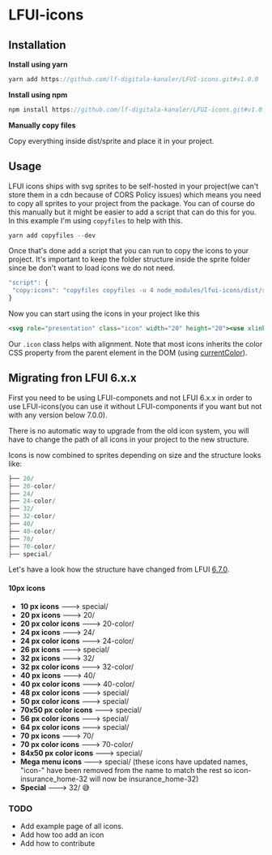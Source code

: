 # LFUI-icons 

## Installation


**Install using yarn**

```jsx
yarn add https://github.com/lf-digitala-kanaler/LFUI-icons.git#v1.0.0
```

**Install using npm**

```jsx
npm install https://github.com/lf-digitala-kanaler/LFUI-icons.git#v1.0.0
```

**Manually copy files**

Copy everything inside dist/sprite and place it in your project.

## Usage

LFUI icons ships with svg sprites to be self-hosted in your project(we can't store them in a cdn because of CORS Policy issues) which means you need to copy all sprites to your project from the package. You can of course do this manually but it might be easier to add a script that can do this for you. In this example I'm using `copyfiles` to help with this.

```jsx
yarn add copyfiles --dev
```

Once that's done add a script that you can run to copy the icons to your project. It's important to keep the folder structure inside the sprite folder since be don't want to load icons we do not need. 

```jsx
"script": { 
 "copy:icons": "copyfiles copyfiles -u 4 node_modules/lfui-icons/dist/sprite/**/* src/icons"
}
```

Now you can start using the icons in your project like this 
```jsx
<svg role="presentation" class="icon" width="20" height="20"><use xlink:href="{{path-to-icon}}/sprite.svg#icon-wallet-20"></use></svg>
```
Our `.icon` class helps with alignment. Note that most icons inherits the color CSS property from the parent element in the DOM (using [currentColor](https://developer.mozilla.org/en-US/docs/Web/CSS/color_value#currentcolor_keyword)).

## Migrating fron LFUI 6.x.x

First you need to be using LFUI-componets and not LFUI 6.x.x in order to use LFUI-icons(you can use it without LFUI-components if you want but not with any version below 7.0.0). 

There is no automatic way to upgrade from the old icon system, you will have to change the path of all icons in your project to the new structure. 

Icons is now combined to sprites depending on size and the structure looks like:

```jsx
├── 20/
├── 20-color/
├── 24/
├── 24-color/
├── 32/
├── 32-color/
├── 40/
├── 40-color/
├── 70/
├── 70-color/
├── special/
```

Let's have a look how the structure have changed from LFUI [6.7.0](https://lf-digitala-kanaler.github.io/LFUI/670/#/icon). 

#### 10px icons

* **10 px icons** ---> special/
* **20 px icons** ---> 20/
* **20 px color icons** ---> 20-color/
* **24 px icons** ---> 24/
* **24 px color icons** ---> 24-color/
* **26 px icons** ---> special/
* **32 px icons** ---> 32/
* **32 px color icons** ---> 32-color/
* **40 px icons** ---> 40/
* **40 px color icons** ---> 40-color/
* **48 px color icons** ---> special/
* **50 px color icons** ---> special/
* **70x50 px color icons** ---> special/
* **56 px color icons** ---> special/
* **64 px color icons** ---> special/
* **70 px icons** ---> 70/
* **70 px color icons** ---> 70-color/
* **84x50 px color icons** ---> special/
* **Mega menu icons** ---> special/ (these icons have updated names, "icon-" have been removed from the name to match the rest so icon-insurance_home-32 will now be insurance_home-32) 
* **Special** ---> 32/ :sweat_smile:

 
### TODO
* Add example page of all icons. 
* Add how too add an icon
* Add how to contribute  
